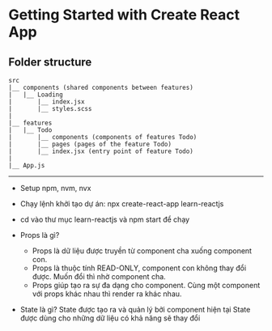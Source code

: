 # Getting Started with Create React App

## Folder structure

```
src
|__ components (shared components between features)
|   |__ Loading
|       |__ index.jsx
|       |__ styles.scss
|
|__ features
|   |__ Todo
|       |__ components (components of features Todo)
|       |__ pages (pages of the feature Todo)
|       |__ index.jsx (entry point of feature Todo)
|
|__ App.js
```
***
- Setup npm, nvm, nvx
- Chạy lệnh khởi tạo dự án: npx create-react-app learn-reactjs
- cd vào thư mục learn-reactjs và npm start để chạy

- Props là gì?
    - Props là dữ liệu được truyền từ component cha xuống component con.
    - Props là thuộc tính READ-ONLY, component con không thay đổi được. Muốn đổi thì nhờ component cha.
    - Props giúp tạo ra sự đa dạng cho component. Cùng một component với props khác nhau thì render ra khác nhau.

- State là gì?
    State được tạo ra và quản lý bởi component hiện tại
    State được dùng cho những dữ liệu có khả năng sẽ thay đổi